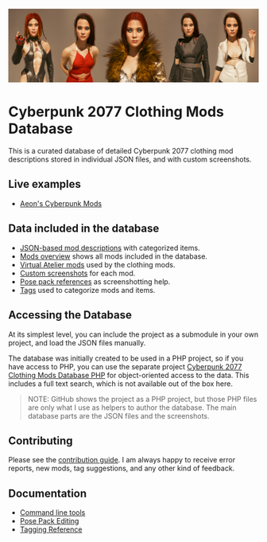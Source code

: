 ![](docs/github_banner.jpg)

# Cyberpunk 2077 Clothing Mods Database

This is a curated database of detailed Cyberpunk 2077 clothing 
mod descriptions stored in individual JSON files, and with custom 
screenshots.

## Live examples

- [Aeon's Cyberpunk Mods][]

## Data included in the database

- [JSON-based mod descriptions](data/clothing) with categorized items.
- [Mods overview](mods-list.md) shows all mods included in the database.
- [Virtual Atelier mods](docs/atelier-reference.md) used by the clothing mods.
- [Custom screenshots](data/clothing/screens) for each mod.
- [Pose pack references](docs/Poses/pose-reference.md) as screenshotting help.
- [Tags](docs/tagging-reference.md) used to categorize mods and items.

## Accessing the Database

At its simplest level, you can include the project as a submodule in your own
project, and load the JSON files manually.

The database was initially created to be used in a PHP project, so if you have 
access to PHP, you can use the separate project [Cyberpunk 2077 Clothing Mods Database PHP][]
for object-oriented access to the data. This includes a full text search, which
is not available out of the box here.

> NOTE: GitHub shows the project as a PHP project, but those PHP files are only
> what I use as helpers to author the database. The main database parts are the 
> JSON files and the screenshots.

## Contributing

Please see the [contribution guide](docs/contributing.md). I am always happy to 
receive error reports, new mods, tag suggestions, and any other kind of feedback.

## Documentation

- [Command line tools](docs/command-line-tools.md)
- [Pose Pack Editing](docs/pose-pack-editing.md)
- [Tagging Reference](docs/tagging-reference.md)

[Cyberpunk 2077 Clothing Mods Database PHP]: https://github.com/Mistralys/cyberpunk-mod-db-php
[Aeon's Cyberpunk Mods]: https://aeonoftime.com/?article=2024-08-06-cyberpunk-clothing-mods&page=article